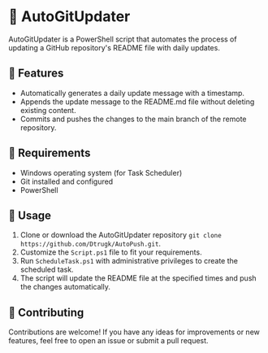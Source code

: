 ﻿# :link: AutoGitUpdater

AutoGitUpdater is a PowerShell script that automates the process of updating a GitHub repository's README file with daily updates.

## :book: Features

- Automatically generates a daily update message with a timestamp.
- Appends the update message to the README.md file without deleting existing content.
- Commits and pushes the changes to the main branch of the remote repository.

## :wrench: Requirements

- Windows operating system (for Task Scheduler)
- Git installed and configured
- PowerShell

## :hammer: Usage

1. Clone or download the AutoGitUpdater repository `git clone https://github.com/Dtrugk/AutoPush.git`.
2. Customize the `Script.ps1` file to fit your requirements.
3. Run `ScheduleTask.ps1` with administrative privileges to create the scheduled task.
4. The script will update the README file at the specified times and push the changes automatically.

## :bookmark_tabs: Contributing

Contributions are welcome! If you have any ideas for improvements or new features, feel free to open an issue or submit a pull request.




